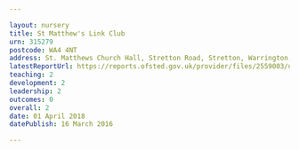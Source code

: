 ```yaml
---

layout: nursery
title: St Matthew's Link Club
urn: 315279
postcode: WA4 4NT
address: St. Matthews Church Hall, Stretton Road, Stretton, Warrington, Cheshire, WA4 4NT
latestReportUrl: https://reports.ofsted.gov.uk/provider/files/2559003/urn/315279.pdf
teaching: 2
development: 2
leadership: 2
outcomes: 0
overall: 2
date: 01 April 2018 
datePublish: 16 March 2016

---
```

